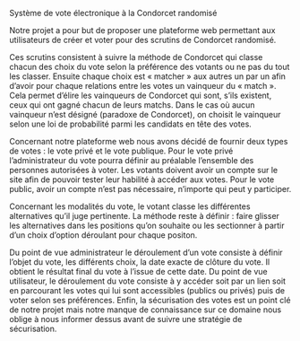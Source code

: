 Système de vote électronique à la Condorcet randomisé

Notre projet a pour but de proposer une plateforme web permettant aux utilisateurs de créer et voter pour des scrutins de Condorcet randomisé.

Ces scrutins consistent à suivre la méthode de Condorcet qui classe chacun des choix du vote selon la préférence des votants ou ne pas du tout les classer. Ensuite chaque choix est « matcher » aux autres un par un afin d’avoir pour chaque relations entre les votes un vainqueur du « match ». Cela permet d’élire les vainqueurs de Condorcet qui sont, s’ils existent, ceux qui ont gagné chacun de leurs matchs. Dans le cas où aucun vainqueur n’est désigné (paradoxe de Condorcet), on choisit le vainqueur selon une loi de probabilité parmi les candidats en tête des votes.

Concernant notre plateforme web nous avons décidé de fournir deux types de votes : le vote privé et le vote publique.
Pour le vote privé l’administrateur du vote pourra définir au préalable l’ensemble des personnes autorisées à voter. Les votants doivent avoir un compte sur le site afin de pouvoir tester leur habilité à accéder aux votes.
Pour le vote public, avoir un compte n’est pas nécessaire, n’importe qui peut y participer.

Concernant les modalités du vote, le votant classe les différentes alternatives qu’il juge pertinente. La méthode reste à définir : faire glisser les alternatives dans les positions qu’on souhaite ou les sectionner à partir d’un choix d’option déroulant pour chaque positon. 

Du point de vue administrateur le déroulement d’un vote consiste à définir l’objet du vote, les différents choix, la date exacte de clôture du vote. Il obtient le résultat final du vote à l’issue de cette date.
Du point de vue utilisateur, le déroulement du vote consiste à y accéder soit par un lien soit en parcourant les votes qui lui sont accessibles (publics ou privés) puis de voter selon ses préférences.
Enfin, la sécurisation des votes est un point clé de notre projet mais notre manque de connaissance sur ce domaine nous oblige à nous informer dessus avant de suivre une stratégie de sécurisation. 

